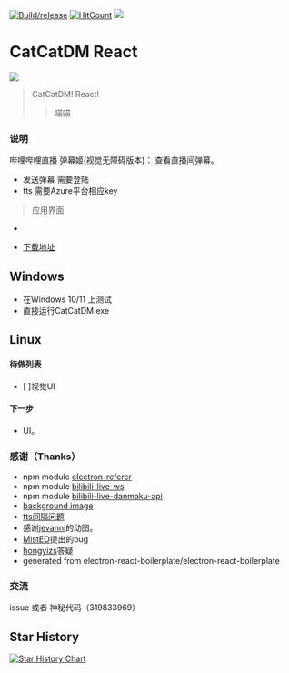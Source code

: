 [![Build/release](https://github.com/kokolokksk/catcat-dm-react/actions/workflows/publish.yml/badge.svg?branch=main)](https://github.com/kokolokksk/catcat-dm-react/actions/workflows/publish.yml)
[![HitCount](http://hits.dwyl.com/kokolokksk/catcat-dm-react.svg)](http://hits.dwyl.com/kokolokksk/catcat-dm-react)
![](https://img.shields.io/github/stars/kokolokksk/catcat-dm-react?color=green&style=flat-square)
# CatCatDM React

![](https://i0.hdslb.com/bfs/new_dyn/750c0c53bbee5e1d4f151b3ac7236bd21999280.png@120w_120h_1e_1c.webp)
> CatCatDM! React!
> > 喵喵

### 说明
 哔哩哔哩直播 弹幕姬(视觉无障碍版本)：
  查看直播间弹幕。

- 发送弹幕 需要登陆
- tts 需要Azure平台相应key
>应用界面
 - 

- [下载地址](https://github.com/kokolokksk/catcat-dm-react/releases/latest)

## Windows
- 在Windows 10/11 上测试
- 直接运行CatCatDM.exe

## Linux


#### 待做列表
- [ ]视觉UI


#### 下一步
- UI。

### 感谢（Thanks）
- npm module [electron-referer](https://github.com/akameco/electron-referer)
- npm module [bilibili-live-ws](https://github.com/simon300000/bilibili-live-ws/)
- npm module [bilibili-live-danmaku-api](https://github.com/simon300000/bilibili-live-danmaku-api)
- [background image](https://codepen.io/plavookac/pen/QMwObb)
- [tts间隔问题](https://stackoverflow.com/questions/62564402/microsoft-cognitive-tts-onaudioend-event-not-working)
- 感谢[jevanni](https://www.deviantart.com/jevanni/art/Miku-Hatsune-Vocaloid-111570363)的动图。
- [MistEO](https://github.com/MistEO)提出的bug
- [hongyizs](https://github.com/hongyizs)答疑
- generated from electron-react-boilerplate/electron-react-boilerplate

### 交流
issue 或者 神秘代码（319833969）

## Star History

[![Star History Chart](https://api.star-history.com/svg?repos=kokolokksk/catcat-dm-react&type=Date)](https://star-history.com/#kokolokksk/catcat-dm-react&Date)

